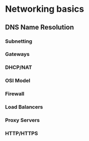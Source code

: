 # Networking basics
## DNS Name Resolution
### Subnetting
### Gateways
### DHCP/NAT
### OSI Model
### Firewall
### Load Balancers
### Proxy Servers
### HTTP/HTTPS